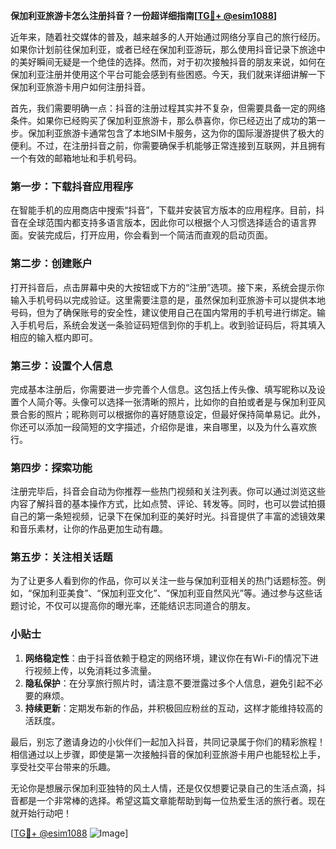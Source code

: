 **保加利亚旅游卡怎么注册抖音？一份超详细指南[[TG💪+ @esim1088](https://t.me/s/esim1088)]**

近年来，随着社交媒体的普及，越来越多的人开始通过网络分享自己的旅行经历。如果你计划前往保加利亚，或者已经在保加利亚游玩，那么使用抖音记录下旅途中的美好瞬间无疑是一个绝佳的选择。然而，对于初次接触抖音的朋友来说，如何在保加利亚注册并使用这个平台可能会感到有些困惑。今天，我们就来详细讲解一下保加利亚旅游卡用户如何注册抖音。

首先，我们需要明确一点：抖音的注册过程其实并不复杂，但需要具备一定的网络条件。如果你已经购买了保加利亚旅游卡，那么恭喜你，你已经迈出了成功的第一步。保加利亚旅游卡通常包含了本地SIM卡服务，这为你的国际漫游提供了极大的便利。不过，在注册抖音之前，你需要确保手机能够正常连接到互联网，并且拥有一个有效的邮箱地址和手机号码。

### 第一步：下载抖音应用程序

在智能手机的应用商店中搜索“抖音”，下载并安装官方版本的应用程序。目前，抖音在全球范围内都支持多语言版本，因此你可以根据个人习惯选择适合的语言界面。安装完成后，打开应用，你会看到一个简洁而直观的启动页面。

### 第二步：创建账户

打开抖音后，点击屏幕中央的大按钮或下方的“注册”选项。接下来，系统会提示你输入手机号码以完成验证。这里需要注意的是，虽然保加利亚旅游卡可以提供本地号码，但为了确保账号的安全性，建议使用自己在国内常用的手机号进行绑定。输入手机号后，系统会发送一条验证码短信到你的手机上。收到验证码后，将其填入相应的输入框内即可。

### 第三步：设置个人信息

完成基本注册后，你需要进一步完善个人信息。这包括上传头像、填写昵称以及设置个人简介等。头像可以选择一张清晰的照片，比如你的自拍或者是与保加利亚风景合影的照片；昵称则可以根据你的喜好随意设定，但最好保持简单易记。此外，你还可以添加一段简短的文字描述，介绍你是谁，来自哪里，以及为什么喜欢旅行。

### 第四步：探索功能

注册完毕后，抖音会自动为你推荐一些热门视频和关注列表。你可以通过浏览这些内容了解抖音的基本操作方式，比如点赞、评论、转发等。同时，也可以尝试拍摄自己的第一条短视频，记录下在保加利亚的美好时光。抖音提供了丰富的滤镜效果和音乐素材，让你的作品更加生动有趣。

### 第五步：关注相关话题

为了让更多人看到你的作品，你可以关注一些与保加利亚相关的热门话题标签。例如，“保加利亚美食”、“保加利亚文化”、“保加利亚自然风光”等。通过参与这些话题讨论，不仅可以提高你的曝光率，还能结识志同道合的朋友。

### 小贴士

1. **网络稳定性**：由于抖音依赖于稳定的网络环境，建议你在有Wi-Fi的情况下进行视频上传，以免消耗过多流量。
2. **隐私保护**：在分享旅行照片时，请注意不要泄露过多个人信息，避免引起不必要的麻烦。
3. **持续更新**：定期发布新的作品，并积极回应粉丝的互动，这样才能维持较高的活跃度。

最后，别忘了邀请身边的小伙伴们一起加入抖音，共同记录属于你们的精彩旅程！相信通过以上步骤，即使是第一次接触抖音的保加利亚旅游卡用户也能轻松上手，享受社交平台带来的乐趣。

无论你是想展示保加利亚独特的风土人情，还是仅仅想要记录自己的生活点滴，抖音都是一个非常棒的选择。希望这篇文章能帮助到每一位热爱生活的旅行者。现在就开始行动吧！

[[TG💪+ @esim1088](https://t.me/s/esim1088) ![Image](https://i.postimg.cc/4NQfJmqS/Snipaste-2025-05-13-00-14-12.png)]